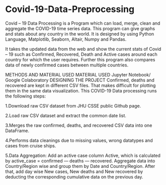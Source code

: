 # Covid-19-Data-Preprocessing
Covid – 19 Data Processing is a Program which can load, merge, clean and aggregate the COVID-19 time series data. This program can give graphs and stats about any country in the world. It is designed by using Python Language, Matplotlib, Seaborn, Altair, Numpy and Pandas.

It takes the updated data from the web and show the current stats of Covid – 19 such as Confirmed, Recovered, Death and Active cases around each country for which the user requires. Further this program also compares data of newly confirmed cases between multiple countries.

METHODS AND MATERIAL USED MATERIAL USED
Jupyter Notebook/ Google Colaboratory
DESIGNING THE PROJECT Confirmed, deaths and recovered are kept in different CSV files. That makes difficult for plotting them in the same data visualization. This COVID-19 Data processing runs the following steps:

1.Download raw CSV dataset from JHU CSSE public Github page.

2.Load raw CSV dataset and extract the common date list.

3.Merges the raw confirmed, deaths, and recovered CSV data into one DataFrame.

4.Performs data cleanings due to missing values, wrong datatypes and cases from cruise ships.

5.Data Aggregation: Add an active case column Active, which is calculated by active_case = confirmed — deaths — recovered. Aggregate data into Country/Region wise and group them by Date and Country/Region. After that, add day wise New cases, New deaths and New recovered by deducting the corresponding cumulative data on the previous day.
